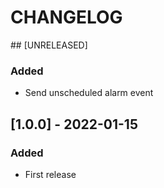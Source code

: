 # CHANGELOG

## [UNRELEASED]
### Added
- Send unscheduled alarm event

## [1.0.0] - 2022-01-15

### Added
- First release

